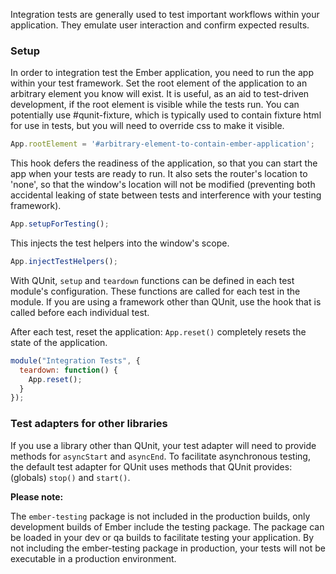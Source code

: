 Integration tests are generally used to test important workflows within your application. They emulate user interaction and confirm expected results.

### Setup

In order to integration test the Ember application, you need to run the app within your test framework. Set the root element of the application to an arbitrary element you know will exist. It is useful, as an aid to test-driven development, if the root element is visible while the tests run. You can potentially use #qunit-fixture, which is typically used to contain fixture html for use in tests, but you will need to override css to make it visible.

```javascript
App.rootElement = '#arbitrary-element-to-contain-ember-application';
```

This hook defers the readiness of the application, so that you can start the app when your tests are ready to run. It also sets the router's location to 'none', so that the window's location will not be modified (preventing both accidental leaking of state between tests and interference with your testing framework).

```javascript
App.setupForTesting();
```

This injects the test helpers into the window's scope.

```javascript
App.injectTestHelpers();
```

With QUnit, `setup` and `teardown` functions can be defined in each test module's configuration. These functions are called for each test in the module. If you are using a framework other than QUnit, use the hook that is called before each individual test.

After each test, reset the application: `App.reset()` completely resets the state of the application.

```javascript
module("Integration Tests", {
  teardown: function() {
    App.reset();
  }
});
```

### Test adapters for other libraries

If you use a library other than QUnit, your test adapter will need to provide methods for `asyncStart` and `asyncEnd`. To facilitate asynchronous testing, the default test adapter for QUnit uses methods that QUnit provides: (globals) `stop()` and `start()`.

**Please note:**

The `ember-testing` package is not included in the production builds, only development builds of Ember include the testing package. The package can be loaded in your dev or qa builds to facilitate testing your application. By not including the ember-testing package in production, your tests will not be executable in a production environment.
